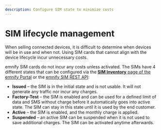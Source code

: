 ```yaml
---
description: Configure SIM state to minimize costs
---
```

# SIM lifecycle management

When selling connected devices, it is difficult to determine when devices will be in use and when not. 
Using SIM cards that cannot align with the device lifecycle incur unnecessary costs.

emnify SIM cards do not incur any costs unless activated.
The SIMs have 4 different states that can be configured via the [**SIM Inventory** page of the emnify Portal](https://portal.emnify.com/sim-inventory) or the [emnify SIM REST API](https://cdn.emnify.net/api/doc/swagger.html#/SIM):

- **Issued** – the SIM is in the initial state and is not usable.
It will not generate any traffic nor incur any charges. 
- **Factory-Test** – the SIM is enabled and can be used for a defined limit of data and SMS without charge before it automatically goes into active state.
The SIM can stay in this state until it is used by the end customer.
- **Active** – the SIM is enabled, and the monthly charge is applied.
- **Suspended** – an active SIM can be suspended when it is not used to save additional charges.
The SIM can be activated anytime afterwards.
